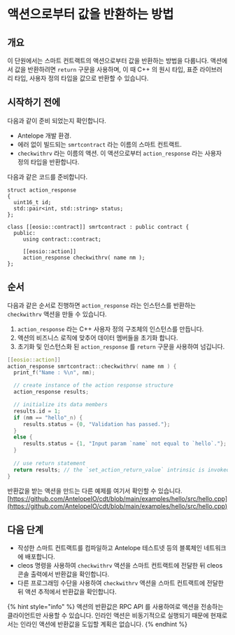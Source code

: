# 액션으로부터 값을 반환하는 방법

## 개요

이 단원에서는 스마트 컨트랙트의 액션으로부터 값을 반환하는 방법을 다룹니다. 액션에서 값을 반환하려면 `return` 구문을 사용하며, 이 때 C++ 의 원시 타입, 표준 라이브러리 타입, 사용자 정의 타입을 값으로 반환할 수 있습니다.

## 시작하기 전에

다음과 같이 준비 되었는지 확인합니다.

* Antelope 개발 환경.&#x20;
* 에러 없이 빌드되는 `smrtcontract` 라는 이름의 스마트 컨트랙트.
* `checkwithrv` 라는 이름의 액션. 이 액션으로부터 `action_response` 라는 사용자 정의 타입을 반환합니다.

다음과 같은 코드를 준비합니다.

```
struct action_response
{
  uint16_t id;
  std::pair<int, std::string> status;
};

class [[eosio::contract]] smrtcontract : public contract {
  public:
     using contract::contract;

     [[eosio::action]]
     action_response checkwithrv( name nm );
};
```

## 순서

다음과 같은 순서로 진행하면 `action_response` 라는 인스턴스를 반환하는 `checkwithrv` 액션을 만들 수 있습니다.

1. `action_response` 라는 C++ 사용자 정의 구조체의 인스턴스를 만듭니다.
2. 액션의 비즈니스 로직에 맞추어 데이터 멤버들을 초기화 합니다.
3. 초기화 및 인스턴스화 된 `action_response` 를 `return` 구문을 사용하여 넘깁니다.

```cpp
[[eosio::action]]
action_response smrtcontract::checkwithrv( name nm ) {
  print_f("Name : %\n", nm);

  // create instance of the action response structure
  action_response results;

  // initialize its data members
  results.id = 1;
  if (nm == "hello"_n) {
     results.status = {0, "Validation has passed."};
  }
  else {
     results.status = {1, "Input param `name` not equal to `hello`."};
  }
  
  // use return statement
  return results; // the `set_action_return_value` intrinsic is invoked automatically here
}
```

반환값을 받는 액션을 만드는 다른 예제를 여기서 확인할 수 있습니다.\
[https://github.com/AntelopeIO/cdt/blob/main/examples/hello/src/hello.cpp](https://github.com/AntelopeIO/cdt/blob/main/examples/hello/src/hello.cpp)

## 다음 단계

* 작성한 스마트 컨트랙트를 컴파일하고 Antelope 테스트넷 등의 블록체인 네트워크에 배포합니다.
* cleos 명령을 사용하여 `checkwithrv` 액션을 스마트 컨트랙트에 전달한 뒤 cleos 콘솔 출력에서 반환값을 확인합니다.
* 다른 프로그래밍 수단을 사용하여 `checkwithrv` 액션을 스마트 컨트랙트에 전달한 뒤 액션 추적에서 반환값을 확인합니다.

{% hint style="info" %}
액션의 반환값은 RPC API 를 사용하여로 액션을 전송하는 클라이언트만 사용할 수 있습니다. 인라인 액션은 비동기적으로 실행되기 때문에 현재로서는 인라인 액션에 반환값을 도입할 계획은 없습니다.
{% endhint %}
